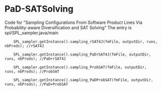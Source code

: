 # PaD-SATSolving
Code for "Sampling Configurations From Software Product Lines Via Probability-aware Diversification and SAT Solving"
The entry is spl/SPL_sampler.java/main

  		SPL_sampler.getInstance().sampling_rSAT4J(fmFile, outputDir, runs, nbProds); //rSAT4J
      
  		SPL_sampler.getInstance().sampling_PaDrSAT4J(fmFile, outputDir, runs, nbProds); //PaD+rSAT4J
      
  		SPL_sampler.getInstance().sampling_ProbSAT(fmFile, outputDir, runs, nbProds); //ProbSAT
      
  		SPL_sampler.getInstance().sampling_PaDProbSAT(fmFile, outputDir, runs, nbProds); //PaD+ProbSAT
